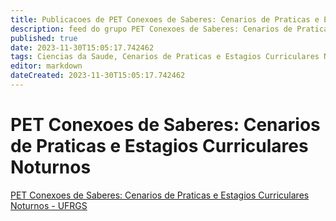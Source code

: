 ```yaml
---
title: Publicacoes de PET Conexoes de Saberes: Cenarios de Praticas e Estagios Curriculares Noturnos - UFRGS 
description: feed do grupo PET Conexoes de Saberes: Cenarios de Praticas e Estagios Curriculares Noturnos - UFRGS
published: true
date: 2023-11-30T15:05:17.742462
tags: Ciencias da Saude, Cenarios de Praticas e Estagios Curriculares Noturnos
editor: markdown
dateCreated: 2023-11-30T15:05:17.742462
---
```


# PET Conexoes de Saberes: Cenarios de Praticas e Estagios Curriculares Noturnos
[PET Conexoes de Saberes: Cenarios de Praticas e Estagios Curriculares Noturnos - UFRGS](/grupo/214PETConexoesdeSaberesCenariosdePraticaseEstagiosCurricularesNoturnosUFRGS)